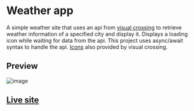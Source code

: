 # Weather app

A simple weather site that uses an api from [visual crossing](https://www.visualcrossing.com/weather-api) to retrieve weather information of a specified city and display it. Displays a loading icon while waiting for data from the api. This project uses async/await syntax to handle the api. [Icons](https://github.com/visualcrossing/WeatherIcons) also provided by visual crossing.
## Preview
![image](https://github.com/user-attachments/assets/1a985116-f75c-4d6e-85df-5f9c18b6d31a)
## [Live site](https://lost-stardust.github.io/weather-app/)
